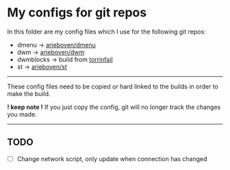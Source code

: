 # My configs for git repos

In this folder are my config files which I use for the following git repos:
- dmenu -> [arieboven/dmenu](https://github.com/arieboven/dmenu)
- dwm -> [arieboven/dwm](https://github.com/arieboven/dwm)
- dwmblocks -> build from [torrinfail](https://github.com/torrinfail/dwmblocks)
- st -> [arieboven/st](https://github.com/arieboven/st)

---
These config files need to be copied or hard linked to the builds in order to make the build.

**! keep note !** If you just copy the config, git will no longer track the changes you made.

---
## TODO

- [ ] Change network script, only update when connection has changed